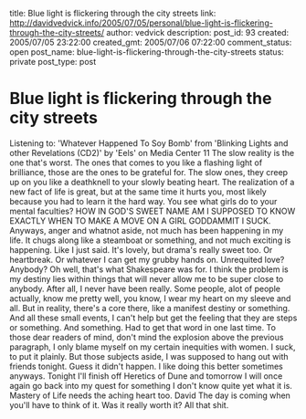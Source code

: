 title: Blue light is flickering through the city streets
link: http://davidvedvick.info/2005/07/05/personal/blue-light-is-flickering-through-the-city-streets/
author: vedvick
description: 
post_id: 93
created: 2005/07/05 23:22:00
created_gmt: 2005/07/06 07:22:00
comment_status: open
post_name: blue-light-is-flickering-through-the-city-streets
status: private
post_type: post

# Blue light is flickering through the city streets

Listening to: 'Whatever Happened To Soy Bomb' from 'Blinking Lights and other Revelations (CD2)' by 'Eels' on Media Center 11 The slow reality is the one that's worst. The ones that comes to you like a flashing light of brilliance, those are the ones to be grateful for. The slow ones, they creep up on you like a deathknell to your slowly beating heart. The realization of a new fact of life is great, but at the same time it hurts you, most likely because you had to learn it the hard way. You see what girls do to your mental faculties? HOW IN GOD'S SWEET NAME AM I SUPPOSED TO KNOW EXACTLY WHEN TO MAKE A MOVE ON A GIRL GODDAMMIT I SUCK. Anyways, anger and whatnot aside, not much has been happening in my life. It chugs along like a steamboat or something, and not much exciting is happening. Like I just said. It's lovely, but drama's really sweet too. Or heartbreak. Or whatever I can get my grubby hands on. Unrequited love? Anybody? Oh well, that's what Shakespeare was for. I think the problem is my destiny lies within things that will never allow me to be super close to anybody. After all, I never have been really. Some people, alot of people actually, know me pretty well, you know, I wear my heart on my sleeve and all. But in reality, there's a core there, like a manifest destiny or something. And all these small events, I can't help but get the feeling that they are steps or something. And something. Had to get that word in one last time. To those dear readers of mind, don't mind the explosion above the previous paragraph, I only blame myself on my certain inequities with women. I suck, to put it plainly. But those subjects aside, I was supposed to hang out with friends tonight. Guess it didn't happen. I like doing this better sometimes anyways. Tonight I'll finish off Heretics of Dune and tomorrow I will once again go back into my quest for something I don't know quite yet what it is. Mastery of Life needs the aching heart too. David The day is coming when you'll have to think of it. Was it really worth it? All that shit.